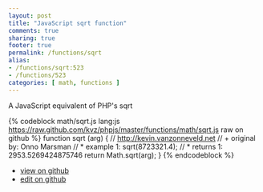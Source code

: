 ```yaml
---
layout: post
title: "JavaScript sqrt function"
comments: true
sharing: true
footer: true
permalink: /functions/sqrt
alias:
- /functions/sqrt:523
- /functions/523
categories: [ math, functions ]
---
```

A JavaScript equivalent of PHP's sqrt
<!-- more -->
{% codeblock math/sqrt.js lang:js https://raw.github.com/kvz/phpjs/master/functions/math/sqrt.js raw on github %}
function sqrt (arg) {
    // http://kevin.vanzonneveld.net
    // +   original by: Onno Marsman
    // *     example 1: sqrt(8723321.4);
    // *     returns 1: 2953.5269424875746
    return Math.sqrt(arg);
}
{% endcodeblock %}
<ul>
 <li><a href="https://github.com/kvz/phpjs/blob/master/functions/math/sqrt.js">view on github</a></li>
 <li><a href="https://github.com/kvz/phpjs/edit/master/functions/math/sqrt.js">edit on github</a></li>
</ul>
